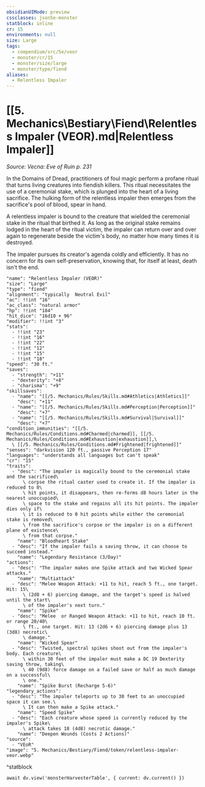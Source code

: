 ```yaml
---
obsidianUIMode: preview
cssclasses: json5e-monster
statblock: inline
cr: 15
environments: null
size: Large
tags:
  - compendium/src/5e/veor
  - monster/cr/15
  - monster/size/large
  - monster/type/fiend
aliases:
  - Relentless Impaler
---
```

# [[5. Mechanics\Bestiary\Fiend\Relentless Impaler (VEOR).md|Relentless Impaler]]
*Source: Vecna: Eve of Ruin p. 231*

In the Domains of Dread, practitioners of foul magic perform a profane ritual that turns living creatures into fiendish killers. This ritual necessitates the use of a ceremonial stake, which is plunged into the heart of a living sacrifice. The hulking form of the relentless impaler then emerges from the sacrifice's pool of blood, spear in hand.

A relentless impaler is bound to the creature that wielded the ceremonial stake in the ritual that birthed it. As long as the original stake remains lodged in the heart of the ritual victim, the impaler can return over and over again to regenerate beside the victim's body, no matter how many times it is destroyed.

The impaler pursues its creator's agenda coldly and efficiently. It has no concern for its own self-preservation, knowing that, for itself at least, death isn't the end.

```statblock
"name": "Relentless Impaler (VEOR)"
"size": "Large"
"type": "fiend"
"alignment": "typically  Neutral Evil"
"ac": !!int "16"
"ac_class": "natural armor"
"hp": !!int "184"
"hit_dice": "16d10 + 96"
"modifier": !!int "3"
"stats":
  - !!int "23"
  - !!int "16"
  - !!int "22"
  - !!int "12"
  - !!int "15"
  - !!int "18"
"speed": "30 ft."
"saves":
  - "strength": "+11"
  - "dexterity": "+8"
  - "charisma": "+9"
"skillsaves":
  - "name": "[[/5. Mechanics/Rules/Skills.md#Athletics|Athletics]]"
    "desc": "+11"
  - "name": "[[/5. Mechanics/Rules/Skills.md#Perception|Perception]]"
    "desc": "+7"
  - "name": "[[/5. Mechanics/Rules/Skills.md#Survival|Survival]]"
    "desc": "+7"
"condition_immunities": "[[/5. Mechanics/Rules/Conditions.md#Charmed|charmed]], [[/5. Mechanics/Rules/Conditions.md#Exhaustion|exhaustion]],\
  \ [[/5. Mechanics/Rules/Conditions.md#Frightened|frightened]]"
"senses": "darkvision 120 ft., passive Perception 17"
"languages": "understands all languages but can't speak"
"cr": "15"
"traits":
  - "desc": "The impaler is magically bound to the ceremonial stake and the sacrificed\
      \ corpse the ritual caster used to create it. If the impaler is reduced to 0\
      \ hit points, it disappears, then re-forms d8 hours later in the nearest unoccupied\
      \ space to the stake and regains all its hit points. The impaler dies only if\
      \ it is reduced to 0 hit points while either the ceremonial stake is removed\
      \ from the sacrifice's corpse or the impaler is on a different plane of existence\
      \ from that corpse."
    "name": "Bloodheart Stake"
  - "desc": "If the impaler fails a saving throw, it can choose to succeed instead."
    "name": "Legendary Resistance (3/Day)"
"actions":
  - "desc": "The impaler makes one Spike attack and two Wicked Spear attacks."
    "name": "Multiattack"
  - "desc": "Melee Weapon Attack: +11 to hit, reach 5 ft., one target. Hit: 15\
      \ (2d8 + 6) piercing damage, and the target's speed is halved until the start\
      \ of the impaler's next turn."
    "name": "Spike"
  - "desc": "Melee  or Ranged Weapon Attack: +11 to hit, reach 10 ft. or range 20/40\
      \ ft., one target. Hit: 13 (2d6 + 6) piercing damage plus 13 (3d8) necrotic\
      \ damage."
    "name": "Wicked Spear"
  - "desc": "Twisted, spectral spikes shoot out from the impaler's body. Each creature\
      \ within 30 feet of the impaler must make a DC 19 Dexterity saving throw, taking\
      \ 40 (9d8) force damage on a failed save or half as much damage on a successful\
      \ one."
    "name": "Spike Burst (Recharge 5-6)"
"legendary_actions":
  - "desc": "The impaler teleports up to 30 feet to an unoccupied space it can see.\
      \ It can then make a Spike attack."
    "name": "Speed Spike"
  - "desc": "Each creature whose speed is currently reduced by the impaler's Spike\
      \ attack takes 18 (4d8) necrotic damage."
    "name": "Deepen Wounds (Costs 2 Actions)"
"source":
  - "VEoR"
"image": "5. Mechanics/Bestiary/Fiend/token/relentless-impaler-veor.webp"
```
^statblock

```dataviewjs
await dv.view('monsterHarvesterTable', { current: dv.current() })
```
